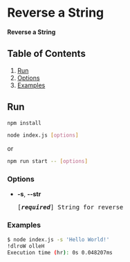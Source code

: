 # Reverse a String

**Reverse a String**

## Table of Contents

1. [Run](#run)
2. [Options](#options)
3. [Examples](#examples)

## Run

```bash
npm install
```

```bash
node index.js [options]
```

or

```bash
npm run start -- [options]
```

### Options

- **-s**, **--str**

    <pre>[<em><b>required</b></em>] String for reverse</pre>

### Examples

```bash
$ node index.js -s 'Hello World!'
!dlroW olleH
Execution time (hr): 0s 0.048207ms
```
